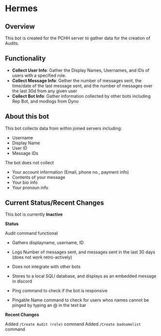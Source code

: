 # Hermes

## Overview

This bot is created for the PCHH server to gather data for the creation of Audits.

## Functionality

- **Collect User Info**: Gather the Display Names, Usernames, and IDs of users with a specified role.
- **Collect Message Info**: Gether the number of messages sent, the time/date of the last message sent, and the number of messages over the last 30d from any given user
- **Collect Bot Info**: Gather information collected by other bots including Rep Bot, and modlogs from Dyno

## About this bot

This bot collects data from within joined servers including:
- Username
- Display Name
- User ID
- Message IDs

The bot does not collect
- Your account information (Email, phone no., payment info)
- Contents of your message
- Your bio info
- Your pronoun info


## Current Status/Recent Changes

This bot is currently **Inactive**

**Status**

Audit command functional
- Gathers displayname, username, ID
- Logs Number of messages sent, and messages sent in the last 30 days (does not work retro-actively)
- Does not integrate with other bots
- Stores to a local SQLl database, and displays as an embedded message in discord

- Ping command to check if the bot is responsive

- Pingable Name command to check for users whos names cannot be pinged by typing an @ in the text bar

**Recent Changes**

Added ``/Create Audit (role)`` command
Added ``/Create badnamelist`` command